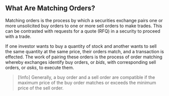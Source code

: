 ## What Are Matching Orders?

Matching orders is the process by which a securities exchange pairs one or more unsolicited buy orders to one or more sell orders to make trades. This can be contrasted with requests for a quote (RFQ) in a security to proceed with a trade.

If one investor wants to buy a quantity of stock and another wants to sell the same quantity at the same price, their orders match, and a transaction is effected. The work of pairing these orders is the process of order matching whereby exchanges identify buy orders, or _bids_, with corresponding sell orders, or _asks_, to execute them.

> [!info]
> Generally, a buy order and a sell order are compatible if the maximum price of the buy order matches or exceeds the minimum price of the sell order.
